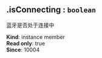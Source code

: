 <a name="module_miot/Bluetooth--module.exports.IBluetooth+isConnecting"></a>

## .isConnecting : <code>boolean</code>
蓝牙是否处于连接中

**Kind**: instance member  
**Read only**: true  
**Since**: 10004  
